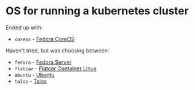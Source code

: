 # OS for running a kubernetes cluster

Ended up with:
- `coreos` - [Fedora CoreOS](https://fedoraproject.org/coreos/)

Haven't tried, but was choosing between:

- `fedora` - [Fedora Server](https://fedoraproject.org/en/server/)
- `flatcar` - [Flatcar Container Linux](https://www.flatcar.org/)
- `ubuntu` - [Ubuntu](https://ubuntu.com/download/server)
- `talos` - [Talos](https://www.talos.dev/)